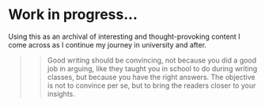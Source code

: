 # Work in progress...

Using this as an archival of interesting and thought-provoking content I come across as I continue my journey in university and after.

>> Good writing should be convincing, not because you did a good job in arguing, like they taught you in school to do during writing classes, but because you have the right answers. The objective is not to convince per se, but to bring the readers closer to your insights.
